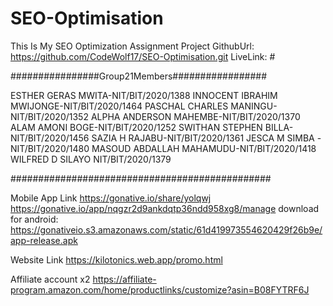# SEO-Optimisation

This Is My SEO Optimization Assignment Project 
GithubUrl: https://github.com/CodeWolf17/SEO-Optimisation.git
LiveLink: #

################Group21Members#################

ESTHER GERAS MWITA-NIT/BIT/2020/1388
INNOCENT IBRAHIM MWIJONGE-NIT/BIT/2020/1464
PASCHAL CHARLES MANINGU-NIT/BIT/2020/1352
ALPHA ANDERSON MAHEMBE-NIT/BIT/2020/1370
ALAM AMONI BOGE-NIT/BIT/2020/1252
SWITHAN STEPHEN BILLA-NIT/BIT/2020/1456
SAZIA  H  RAJABU-NIT/BIT/2020/1361
JESCA M SIMBA -NIT/BIT/2020/1480
MASOUD ABDALLAH MAHAMUDU-NIT/BIT/2020/1418
WILFRED D SILAYO NIT/BIT/2020/1379

###############################################

Mobile App Link 
https://gonative.io/share/yolqwj
https://gonative.io/app/nqgzr2d9ankdqtp36ndd958xg8/manage
download for android: https://gonativeio.s3.amazonaws.com/static/61d419973554620429f26b9e/app-release.apk

Website Link
https://kilotonics.web.app/promo.html

Affiliate account
x2
https://affiliate-program.amazon.com/home/productlinks/customize?asin=B08FYTRF6J